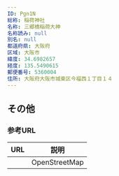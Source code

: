 ```yaml
---
ID: Pgn1N
総称: 稲荷神社
名称: 三郷橋稲荷大神
名称読み: null
別名: null
都道府県: 大阪府
区域: 大阪市
緯度: 34.6982657
経度: 135.5490615
郵便番号: 5360004
住所: 大阪府大阪市城東区今福西１丁目１４
---
```


## その他

### 参考URL

| URL | 説明          |
| --- | ------------- |
|     | OpenStreetMap |
